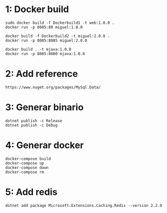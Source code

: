 # 1: Docker build

```
sudo docker build -f Dockerbuild1 -t web:1.0.0 .
docker run -p 8085:80 miguel:1.0.0

docker build -f Dockerbuild2 -t miguel:2.0.0 .
docker run -p 8085:8085 miguel:2.0.0

docker build . -t mjava:1.0.0
docker run -p 8085:8080 mjava:1.0.0

```

# 2: Add reference
```
https://www.nuget.org/packages/MySql.Data/
```

# 3: Generar binario


```
dotnet publish -c Release
dotnet publish -c Debug
```

# 4: Generar docker
```
docker-compose build
docker-compose up
docker-compose down
docker-compose rm
```

# 5: Add redis
```
dotnet add package Microsoft.Extensions.Caching.Redis --version 2.2.0
```
